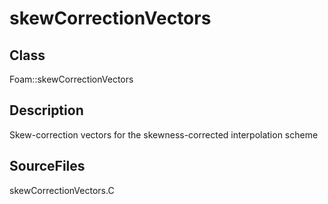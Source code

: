 # skewCorrectionVectors 
## Class
Foam::skewCorrectionVectors

## Description
Skew-correction vectors for the skewness-corrected interpolation scheme

## SourceFiles
skewCorrectionVectors.C

